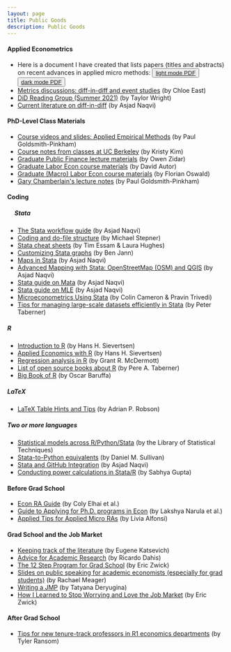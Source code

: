 ```yaml
---
layout: page
title: Public Goods
description: Public Goods
---
```


#### Applied Econometrics
* Here is a document I have created that lists papers (titles and abstracts) on recent advances in applied micro methods: <button type="button" class="btn btn-xs btn-default"><a href="/PublicGoods/applied_micro_methods.pdf">light mode PDF</a></button> <button type="button" class="btn btn-xs btn-default"><a href="/PublicGoods/applied_micro_methods_dark_mode.pdf">dark mode PDF</a></button>
* <a href="https://www.chloeneast.com/metrics-discussions.html">Metrics discussions: diff-in-diff and event studies</a> (by Chloe East)
* <a href="https://taylorjwright.github.io/did-reading-group/">DiD Reading Group (Summer 2021)</a> (by Taylor Wright)
* <a href="https://github.com/asjadnaqvi/DiD">Current literature on diff-in-diff</a> (by Asjad Naqvi)

#### PhD-Level Class Materials
* <a href="https://github.com/paulgp/applied-methods-phd">Course videos and slides: Applied Empirical Methods</a> (by Paul Goldsmith-Pinkham)
* <a href="https://kristykim.github.io">Course notes from classes at UC Berkeley</a> (by Kristy Kim)
* <a href="https://scholar.princeton.edu/zidar/classes">Graduate Public Finance lecture materials</a> (by Owen Zidar)
* <a href="https://economics.mit.edu/faculty/dautor/courses">Graduate Labor Econ course materials</a> (by David Autor)
* <a href="https://floswald.github.io/ScPo-Labor/index.html">Graduate (Macro) Labor Econ course materials</a> (by Florian Oswald)
* <a href="https://github.com/paulgp/GaryChamberlainLectureNotes">Gary Chamberlain's lecture notes</a> (by Paul Goldsmith-Pinkham)

#### Coding
##### &nbsp;&nbsp;&nbsp;&nbsp; Stata
* <a href="https://medium.com/the-stata-guide/the-stata-workflow-guide-52418ce35006">The Stata workflow guide</a> (by Asjad Naqvi)
* <a href="https://github.com/michaelstepner/healthinequality-code/tree/main/code">Coding and do-file structure</a> (by Michael Stepner)
* <a href="https://www.stata.com/bookstore/stata-cheat-sheets/">Stata cheat sheets</a> (by Tim Essam & Laura Hughes)
* <a href="http://repec.sowi.unibe.ch/files/wp30/Jann-2018-grstyle-set.pdf">Customizing Stata graphs</a> (by Ben Jann)
* <a href="https://medium.com/the-stata-guide/maps-in-stata-ii-fcb574270269">Maps in Stata</a> (by Asjad Naqvi)
* <a href="https://medium.com/the-stata-guide/advanced-mapping-with-stata-openstreetmap-osm-and-qgis-412c04d8ddd1">Advanced Mapping with Stata: OpenStreetMap (OSM) and QGIS</a> (by Asjad Naqvi)
* <a href="https://medium.com/the-stata-guide/mata-statas-end-game-5983c0ee11bd?source=social.tw&_branch_match_id=955508410231803293">Stata guide on Mata</a> (by Asjad Naqvi)
* <a href="https://medium.com/the-stata-guide/maximum-likelihood-estimation-mle-88b869158a7d">Stata guide on MLE</a> (by Asjad Naqvi)
* <a href="http://cameron.econ.ucdavis.edu/musbook/MUS2_Draft_Contents_November_2020.pdf">Microeconometrics Using Stata</a> (by Colin Cameron & Pravin Trivedi)
* <a href="https://www.peretaberner.eu/tips-for-managing-large-scale-datasets-efficiently-in-stata/">Tips for managing large-scale datasets efficiently in Stata</a> (by Peter Taberner)
##### R
* <a href="https://hhsievertsen.shinyapps.io/r_introduction/">Introduction to R</a> (by Hans H. Sievertsen)
* <a href="https://hhsievertsen.github.io/applied_econ_with_r/">Applied Economics with R</a> (by Hans H. Sievertsen)
* <a href="https://raw.githack.com/uo-ec607/lectures/master/08-regression/08-regression.html">Regression analysis in R</a> (by Grant R. McDermott)
* <a href="https://www.peretaberner.eu/list-of-open-source-books-about-r/">List of open source books about R</a> (by Pere A. Taberner)
* <a href="https://www.bigbookofr.com/index.html">Big Book of R</a> (by Oscar Baruffa)
##### LaTeX
* <a href="https://statatexblog.com/wp-content/uploads/2013/09/tabletricks_latex.pdf">LaTeX Table Hints and Tips</a> (by Adrian P. Robson)
##### Two or more languages
* <a href="https://lost-stats.github.io">Statistical models across R/Python/Stata</a> (by the Library of Statistical Techniques)
* <a href="http://www.danielmsullivan.com/pages/tutorial_stata_to_python.html">Stata-to-Python equivalents</a> (by Daniel M. Sullivan)
* <a href="https://medium.com/the-stata-guide/stata-and-github-integration-8c87ddf9784a">Stata and GitHub Integration</a> (by Asjad Naqvi)
* <a href="https://github.com/J-PAL/Sample_Size_and_Power">Conducting power calculations in Stata/R</a> (by Sabhya Gupta)

#### Before Grad School
* <a href="https://raguide.github.io">Econ RA Guide</a> (by Coly Elhai et al.)
* <a href="https://twitter.com/logwithbasee/status/1406924226393612295?s=20">Guide to Applying for Ph.D. programs in Econ</a> (by Lakshya Narula et al.)
* <a href="https://www.dropbox.com/s/eej9n1ywknlzcu6/Applied%20Tips%20for%20Applied%20Micro%20RAs.pdf?dl=0">Applied Tips for Applied Micro RAs</a> (by Livia Alfonsi)

#### Grad School and the Job Market
* <a href="https://ekatsevi.github.io/literature/">Keeping track of the literature</a> (by Eugene Katsevich)
* <a href="http://www.ricardodahis.com/files/papers/Dahis_Advice_Research.pdf">Advice for Academic Research</a> (by Ricardo Dahis)
* <a href="http://www.ericzwick.com/public_goods/twelve_steps.pdf">The 12 Step Program for Grad School</a> (by Eric Zwick)
* <a href="https://mfr.osf.io/render?url=https%3A%2F%2Fosf.io%2Fd8wm9%2Fdownload">Slides on public speaking for academic economists (especially for grad students)</a> (by Rachael Meager)
* <a href="https://twitter.com/TDeryugina/status/1428353535414992914?s=20">Writing a JMP</a> (by Tatyana Deryugina)
* <a href="http://www.ericzwick.com/public_goods/love_the_market.pdf">How I Learned to Stop Worrying and Love the Job Market</a> (by Eric Zwick)

#### After Grad School
* <a href="https://tyleransom.medium.com/tips-for-new-tenure-track-professors-in-r1-economics-departments-fa2e9977d09c0">Tips for new tenure-track professors in R1 economics departments</a> (by Tyler Ransom)
